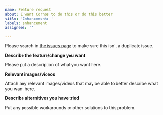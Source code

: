 ```yaml
---
name: Feature request
about: I want Cornos to do this or do this better
title: 'Enhancement: '
labels: enhancement
assignees: ''

---
```

Please search in [the issues page](https://github.com/AriliusClient/Cornos/issues?q=) to make sure this isn't a
duplicate issue.

**Describe the feature/change you want**

Please put a description of what you want here.

**Relevant images/videos**

Attach any relevant images/videos that may be able to better describe what you want here.

**Describe alternitives you have tried**

Put any possible workarounds or other solutions to this problem. 
